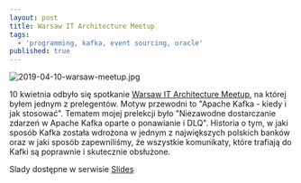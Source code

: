 ```yaml
---
layout: post
title: Warsaw IT Architecture Meetup
tags:
  - 'programming, kafka, event sourcing, oracle'
published: true
---
```


![2019-04-10-warsaw-meetup.jpg]({{site.baseurl}}/img/2019-04-10-warsaw-meetup.jpg)

10 kwietnia odbyło się spotkanie [Warsaw IT Architecture Meetup](https://www.meetup.com/Warsaw-IT-Architecture-Meetup/events/260145441/), na której byłem jednym z prelegentów. Motyw przewodni to "Apache Kafka - kiedy i jak stosować". Tematem mojej prelekcji było "Niezawodne dostarczanie zdarzeń w Apache Kafka oparte o ponawianie i DLQ". Historia o tym, w jaki sposób Kafka została wdrożona w jednym z największych polskich banków oraz w jaki sposób zapewniliśmy, że wszystkie komunikaty, które trafiają do Kafki są poprawnie i skutecznie obsłużone.

Slady dostępne w serwisie [Slides](https://slides.com/ynleborg/deck-1#/)
